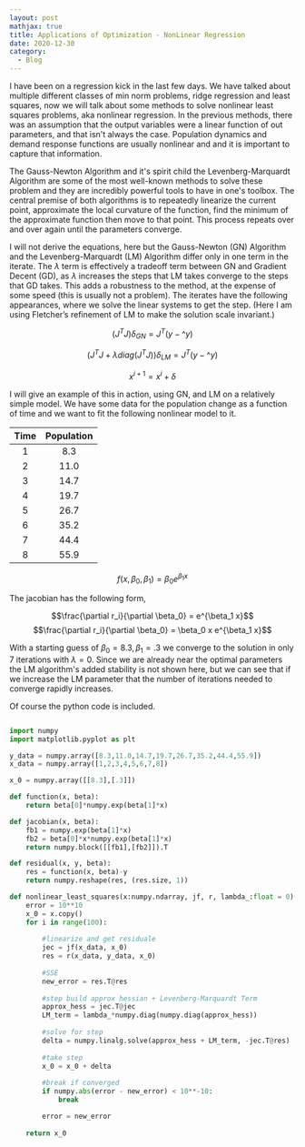 ```yaml
---
layout: post
mathjax: true
title: Applications of Optimization - NonLinear Regression
date: 2020-12-30
category:
  - Blog
---
```


I have been on a regression kick in the last few days. We have talked about multiple different classes of min norm problems, ridge regression and least squares, now we will talk about some methods to solve nonlinear least squares problems, aka nonlinear regression. In the previous methods, there was an assumption that the output variables were a linear function of out parameters, and that isn't always the case. Population dynamics and demand response functions are usually nonlinear and and it is important to capture that information. 

The Gauss-Newton Algorithm and it's spirit child the Levenberg-Marquardt Algorithm are some of the most well-known methods to solve these problem and they are incredibly powerful tools to have in one's toolbox. The central premise of both algorithms is to repeatedly linearize the current point, approximate the local curvature of the function, find the minimum of the approximate function then move to that point. This process repeats over and over again until the parameters converge. 

I will not derive the equations, here but the Gauss-Newton (GN) Algorithm and the Levenberg-Marquardt (LM) Algorithm differ only in one term in the iterate. The $\lambda$ term is effectively a tradeoff term between GN and Gradient Decent (GD), as $\lambda$ increases the steps that LM takes converge to the steps that GD takes. This adds a robustness to the method, at the expense of some speed (this is usually not a problem). The iterates have the following appearances, where we solve the linear systems to get the step. (Here I am using Fletcher’s refinement of LM to make the solution scale invariant.)


$$(J^TJ)\delta_{GN} =J^T(y - \^{y}) $$

$$(J^TJ + \lambda diag(J^TJ)) \delta_{LM} =J^T(y - \^{y})$$

$$x^{i+1} = x^i + \delta$$

I will give an example of this in action, using GN, and LM on a relatively simple model.  We have some data for the population change as a function of time and we want to fit the following nonlinear model to it.

|    Time    |  Population  |
|:----------:|:------------:|
|      1     |      8.3     |
|      2     |     11.0     |
|      3     |     14.7     |
|      4     |     19.7     |
|      5     |     26.7     |
|      6     |     35.2     |
|      7     |     44.4     |
|      8     |     55.9     |

$$f(x, \beta_0, \beta_1) = \beta_0 e^{\beta_1 x}$$


The jacobian has the following form, 

$$\frac{\partial r_i}{\partial \beta_0} = e^{\beta_1 x}$$
$$\frac{\partial r_i}{\partial \beta_0} = \beta_0 x e^{\beta_1 x}$$


With a starting guess of $\beta_0 = 8.3, \beta_1 = .3$ we converge to the solution in only 7 iterations with $\lambda = 0$. Since we are already near the optimal parameters the LM algorithm's added stability is not shown here, but we can see that if we increase the LM parameter that the number of iterations needed to converge rapidly increases. 


Of course the python code is included.

```python

import numpy 
import matplotlib.pyplot as plt

y_data = numpy.array([8.3,11.0,14.7,19.7,26.7,35.2,44.4,55.9])
x_data = numpy.array([1,2,3,4,5,6,7,8])

x_0 = numpy.array([[8.3],[.3]])

def function(x, beta):
    return beta[0]*numpy.exp(beta[1]*x)

def jacobian(x, beta):
    fb1 = numpy.exp(beta[1]*x)
    fb2 = beta[0]*x*numpy.exp(beta[1]*x)
    return numpy.block([[fb1],[fb2]]).T

def residual(x, y, beta):
    res = function(x, beta)-y
    return numpy.reshape(res, (res.size, 1))

def nonlinear_least_squares(x:numpy.ndarray, jf, r, lambda_:float = 0)-> numpy.ndarray:
    error = 10**10
    x_0 = x.copy()
    for i in range(100):
        
        #linearize and get residuale
        jec = jf(x_data, x_0)
        res = r(x_data, y_data, x_0)
        
        #SSE
        new_error = res.T@res
        
        #step build approx hessian + Levenberg-Marquardt Term
        approx_hess = jec.T@jec
        LM_term = lambda_*numpy.diag(numpy.diag(approx_hess)) 
        
        #solve for step
        delta = numpy.linalg.solve(approx_hess + LM_term, -jec.T@res)
        
        #take step
        x_0 = x_0 + delta
        
        #break if converged
        if numpy.abs(error - new_error) < 10**-10:
            break

        error = new_error
        
    return x_0

```
